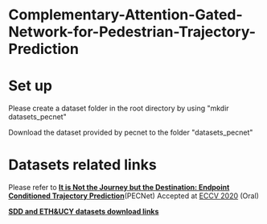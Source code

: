 # Complementary-Attention-Gated-Network-for-Pedestrian-Trajectory-Prediction
# Set up
Please create a dataset folder in the root directory by using "mkdir datasets_pecnet"

Download the dataset provided by pecnet to the folder "datasets_pecnet"

# Datasets related links
Please refer to **<a href="https://arxiv.org/abs/2004.02025">It is Not the Journey but the Destination: Endpoint Conditioned Trajectory Prediction</a>**(PECNet) Accepted at [ECCV 2020](https://eccv2020.eu/) (Oral)

**<a href="https://github.com/yash12khandelwal/PECNet-RC2020">SDD and ETH&UCY datasets download links</a>**
